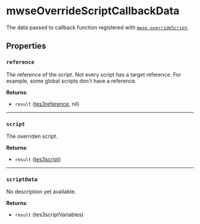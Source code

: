 # mwseOverrideScriptCallbackData
<div class="search_terms" style="display: none">mwseoverridescriptcallbackdata</div>

<!---
	This file is autogenerated. Do not edit this file manually. Your changes will be ignored.
	More information: https://github.com/MWSE/MWSE/tree/master/docs
-->

The data passed to callback function registered with [`mwse.overrideScript`](https://mwse.github.io/MWSE/apis/mwse/#mwseoverridescript).

## Properties

### `reference`
<div class="search_terms" style="display: none">reference</div>

The reference of the script. Not every script has a target reference. For example, some global scripts don't have a reference.

**Returns**:

* `result` ([tes3reference](../../types/tes3reference), nil)

***

### `script`
<div class="search_terms" style="display: none">script</div>

The overriden script.

**Returns**:

* `result` ([tes3script](../../types/tes3script))

***

### `scriptData`
<div class="search_terms" style="display: none">scriptdata</div>

No description yet available.

**Returns**:

* `result` (tes3scriptVariables)

